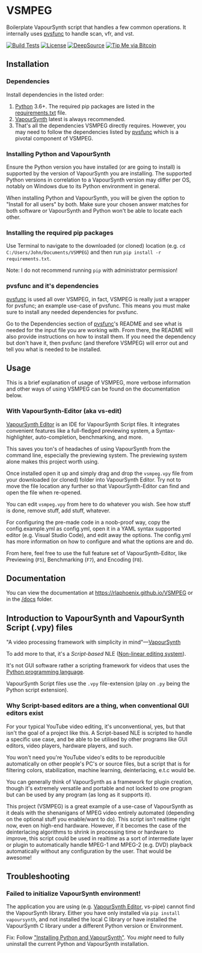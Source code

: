 # VSMPEG

Boilerplate VapourSynth script that handles a few common operations. It internally uses [pvsfunc] to handle scan, vfr,
and vst.

[![Build Tests](https://img.shields.io/github/workflow/status/rlaPHOENiX/VSMPEG/Version%20test?label=Python%203.6%2B%20builds)](https://github.com/rlaPHOENiX/VSMPEG/actions?query=workflow%3A%22Version+test%22)
[![License](https://img.shields.io/github/license/rlaPHOENiX/VSMPEG?style=flat)](https://github.com/rlaPHOENiX/VSMPEG/blob/master/LICENSE)
[![DeepSource](https://deepsource.io/gh/rlaPHOENiX/VSMPEG.svg/?label=active+issues)](https://deepsource.io/gh/rlaPHOENiX/VSMPEG/?ref=repository-badge)
[![Tip Me via Bitcoin](https://img.shields.io/badge/Bitcoin-tip%20me-f7931a.svg?logo=bitcoin)](https://raw.githubusercontent.com/rlaPHOENiX/VSMPEG/master/docs/assets/images/19LMDTZhwuiELUPbpj1wrnBKPZpDj699Mk.webp)

## Installation

### Dependencies

Install dependencies in the listed order:

1.  [Python] 3.6+. The required pip packages are listed in the [requirements.txt] file.
2.  [VapourSynth] latest is always recommended.
3.  That's all the dependencies VSMPEG directly requires. However, you may need to follow the dependencies listed
    by [pvsfunc] which is a pivotal component of VSMPEG.

### Installing Python and VapourSynth

Ensure the Python version you have installed (or are going to install) is supported by the version of VapourSynth
you are installing. The supported Python versions in correlation to a VapourSynth version may differ per OS,
notably on Windows due to its Python environment in general.

When installing Python and VapourSynth, you will be given the option to "Install for all users" by both. Make sure
your chosen answer matches for both software or VapourSynth and Python won't be able to locate each other.

### Installing the required pip packages

Use Terminal to navigate to the downloaded (or cloned) location (e.g. `cd C:/Users/John/Documents/VSMPEG`) and then
run `pip install -r requirements.txt`.

Note: I do not recommend running `pip` with administrator permission!

### pvsfunc and it's dependencies

[pvsfunc] is used all over VSMPEG, in fact, VSMPEG is really just
a wrapper for pvsfunc; an example use-case of pvsfunc. This means you must make sure to install any needed
dependencies for pvsfunc.

Go to the Dependencies section of [pvsfunc]'s README and see what is needed for the input file you are working with.
From there, the README will also provide instructions on how to install them. If you need the dependency but don't
have it, then pvsfunc (and therefore VSMPEG) will error out and tell you what is needed to be installed.

## Usage

This is a brief explanation of usage of VSMPEG, more verbose information and other ways of using VSMPEG can be found
on the documentation below.

### With VapourSynth-Editor (aka vs-edit)

[VapourSynth Editor] is an IDE for VapourSynth Script files. It integrates convenient features like a full-fledged
previewing system, a Syntax-highlighter, auto-completion, benchmarking, and more.

This saves you ton's of headaches of using VapourSynth from the command line, especially the previewing system.
The previewing system alone makes this project worth using.

Once installed open it up and simply drag and drop the `vsmpeg.vpy` file from your downloaded (or cloned) folder
into VapourSynth Editor. Try not to move the file location any further so that VapourSynth-Editor can find and open
the file when re-opened.

You can edit `vsmpeg.vpy` from here to do whatever you wish. See how stuff is done, remove stuff, add stuff, whatever.

For configuring the pre-made code in a noob-proof way, copy the config.example.yml as config.yml, open it in a YAML
syntax supported editor (e.g. Visual Studio Code), and edit away the options. The config.yml has more information on
how to configure and what the options are and do.

From here, feel free to use the full feature set of VapourSynth-Editor, like Previewing (`F5`), Benchmarking (`F7`),
and Encoding (`F8`).

## Documentation

You can view the documentation at <https://rlaphoenix.github.io/VSMPEG> or in the [/docs] folder.

## Introduction to VapourSynth and VapourSynth Script (.vpy) files

"A video processing framework with simplicity in mind"—[VapourSynth]

To add more to that, it's a _Script-based_ NLE ([Non-linear editing system]).

It's not GUI software rather a scripting framework for videos that uses the [Python programming language].

VapourSynth Script files use the `.vpy` file-extension (play on `.py` being the Python script extension).

### Why Script-based editors are a thing, when conventional GUI editors exist

For your typical YouTube video editing, it's unconventional, yes, but that isn't the goal of a project like this.
A Script-based NLE is scripted to handle a specific use case, and be able to be utilised by other programs like GUI
editors, video players, hardware players, and such.

You won't need you're YouTube video's edits to be reproducible automatically on other people's PC's or source files,
but a script that is for filtering colors, stabilization, machine learning, deinterlacing, e.t.c would be.

You can generally think of VapourSynth as a framework for plugin creation, though it's extremely versatile and
portable and not locked to one program but can be used by any program (as long as it supports it).

This project (VSMPEG) is a great example of a use-case of VapourSynth as it deals with the shenanigans of MPEG video
entirely automated (depending on the optional stuff you enable/want to do). This script isn't realtime right now,
even on high-end hardware. However, if it becomes the case of the deinterlacing algorithms to shrink in processing
time or hardware to improve, this script could be used in realtime as a sort of intermediate layer or plugin to
automatically handle MPEG-1 and MPEG-2 (e.g. DVD) playback automatically without any configuration by the user.
That would be awesome!

## Troubleshooting

### Failed to initialize VapourSynth environment!

The application you are using (e.g. [VapourSynth Editor], vs-pipe) cannot find the VapourSynth library.
Either you have only installed via `pip install vapoursynth`, and not installed the local C library or have
installed the VapourSynth C library under a different Python version or Environment.

Fix:
Follow ["Installing Python and VapourSynth"](#installing-python-and-vapoursynth).
You _might_ need to fully uninstall the current Python and VapourSynth installation.


  [Python]: <https://python.org>
  [requirements.txt]: <https://github.com/rlaPHOENiX/VSMPEG/blob/master/requirements.txt>
  [VapourSynth]: <https://vapoursynth.com>
  [pvsfunc]: <https://github.com/rlaPHOENiX/pvsfunc>
  [VapourSynth Editor]: <https://forum.doom9.org/showthread.php?t=170965>
  [VapourSynth]: <https://github.com/vapoursynth/vapoursynth>
  [Non-linear editing system]: <https://wikipedia.org/wiki/Non-linear_editing_system>
  [Python programming language]: <https://wikipedia.org/wiki/Python_(programming_language)>
  [/docs]: <https://github.com/rlaPHOENiX/VSMPEG/blob/master/docs/index.md>
